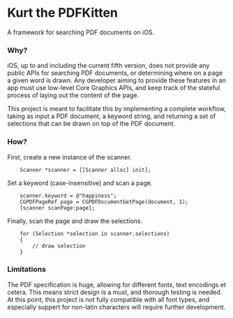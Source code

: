 # Kurt the PDFKitten

A framework for searching PDF documents on iOS.

### Why?

iOS, up to and including the current fifth version, does not provide any public APIs for searching PDF documents, or determining where on a page a given word is drawn. Any developer aiming to provide these features in an app must use low-level Core Graphics APIs, and keep track of the stateful process of laying out the content of the page.

This project is meant to facilitate this by implementing a complete workflow, taking as input a PDF document, a keyword string, and returning a set of selections that can be drawn on top of the PDF document.

### How?

First, create a new instance of the scanner.

```
	Scanner *scanner = [[Scanner alloc] init];
```

Set a keyword (case-insensitive) and scan a page.

```
	scanner.keyword = @"happiness";
	CGPDFPageRef page = CGPDFDocumentGetPage(document, 1);
	[scanner scanPage:page];
```

Finally, scan the page and draw the selections.

```
	for (Selection *selection in scanner.selections)
	{
		// draw selection
	}
```

### Limitations

The PDF specification is huge, allowing for different fonts, text encodings et cetera. This means strict design is a must, and thorough testing is needed. At this point, this project is not fully compatible with all font types, and especially suppert for non-latin characters will require further development.
